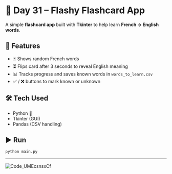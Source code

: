 # 📘 Day 31 – Flashy Flashcard App

A simple **flashcard app** built with **Tkinter** to help learn **French → English words**.

## 🚀 Features

* 🃏 Shows random French words
* ⏳ Flips card after 3 seconds to reveal English meaning
* 📊 Tracks progress and saves known words in `words_to_learn.csv`
* ✅ / ❌ buttons to mark known or unknown

## 🛠️ Tech Used

* Python 🐍
* Tkinter (GUI)
* Pandas (CSV handling)

## ▶️ Run

```bash
python main.py
```

---
![Code_UMEcsnsxCf](https://github.com/user-attachments/assets/bd0a12e3-da7c-4072-9095-8299fe1f18c7)
